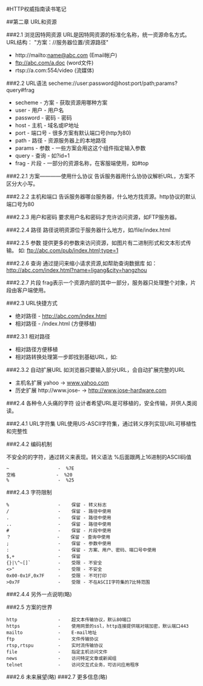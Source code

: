 #HTTP权威指南读书笔记

##第二章 URL和资源

###2.1 浏览因特网资源
URL是因特网资源的标准化名称，统一资源命名方式。   
URL结构： "方案：//服务器位置/资源路径"
* http://mailto:name@abc.com    (Email帐户)
* ftp://abc.com/a.doc           (word文件)
* rtsp://a.com:554/video        (流媒体)


###2.2 URL语法
secheme://user:password@host:port/path;params?query#frag   
* secheme      - 方案       - 获取资源用哪种方案
* user         - 用户       - 用户名
* password     - 密码       - 密码
* host         - 主机       - 域名或IP地址
* port         - 端口号     - 很多方案有默认端口号(http为80)
* path         - 路径       - 资源服务器上的本地路径
* params       - 参数       - 一些方案会用这这个组件指定输入参数
* query        - 查询       - 如?id=1
* frag         - 片段       - 一部分的资源名称，在客服端使用，如#top

###2.2.1 方案————使用什么协议
告诉服务器用什么协协议解析URL，方案不区分大小写。

###2.2.2 主机和端口
告诉服务器哪台服务器，什么地方找资源。http协议的默认端口号为80

###2.2.3 用户和密码
要求用户名和密码才充许访问资源，如FTP服务器。

###2.2.4 路径
路径说明资源位于服务器什么地方，如/file/index.html

###2.2.5 参数
提供更多的参数来访问资源，如图片有二进制形式和文本形式传输。
如: ftp://abc.com/pub/index.html;type=1

###2.2.6 查询
通过提问来缩小请求资源,如帮助查询数据库
如：http://abc.com/index.html?name=ligang&city=hangzhou

###2.2.7 片段
frag表示一个资源内部的其中一部分，服务器只处理整个对象，片段由客户端使用。

###2.3 URL快捷方式
* 绝对路径 - http://abc.com/index.html
* 相对路径 - /index.html (方便移植)

###2.3.1 相对路径
* 相对路径方便移植
* 相对路转换处理第一步即找到基础URL，如:<base href="http://abc.com/" />

###2.3.2 自动扩展URL
如浏览器只要输入部分URL，会自动扩展完整的URL
* 主机名扩展 yahoo -> www.yahoo.com
* 历史扩展 http://www.jose- -> http://www.jose-hardware.com

###2.4 各种令人头痛的字符
设计者希望URL是可移植的，安全传输，并供人类阅读。

###2.4.1 URL字符集
URL使用US-ASCII字符集，通过转义序列实现URL可移植性和完整性

###2.4.2 编码机制

不安全的的字符，通过转义来表现。转义语法 %后面跟两上16进制的ASCII码值
```
~                  -  %7E 
空格               -  %20
%                  -  %25
```

###2.4.3 字符限制

```
%                  -    保留 - 转义标志
/                  -    保留 - 路径中使用
.                  -    保留 - 路径中使用
..                 -    保留 - 路径中使用
#                  -    保留 - 片段中使用
？                 -    保留 - 查询中使用
;                  -    保留 - 参数中使用
:                  -    保留 - 方案、用户、密码、端口号中使用
$,+                -    保留
{}|\^~[]`          -    受限 - 不安全
<>"                -    受限 - 不安全
0x00-0x1F,0x7F     -    受限 - 不可打印
>0x7F              -    受限 - 不在ASCII字符集的7比特范围
```

###2.4.4 另外一点说明(略)

###2.5 方案的世界

```
http               -    超文本传输协议，默认80端口
https              -    使用网景的ssl，http连接提供端对端加密，默认端口443
mailto             -    E-mail地址
ftp                -    文件传输协议
rtsp,rtspu         -    实时流传输协议
file               -    指定主机访问文件
news               -    访问特定文章或新闻组
telnet             -    访问交互式业务，可访问应用程序
```

###2.6 未来展望(略)
###2.7 更多信息(略)